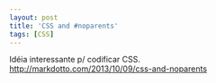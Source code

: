 ```yaml
---
layout: post
title: 'CSS and #noparents'
tags: [CSS]
---
```


Idéia interessante p/ codificar CSS.<br>
<http://markdotto.com/2013/10/09/css-and-noparents>
